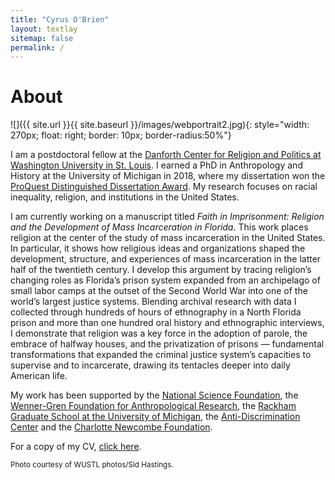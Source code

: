 ```yaml
---
title: "Cyrus O'Brien"
layout: textlay
sitemap: false
permalink: /
---
```



# About
![]({{ site.url }}{{ site.baseurl }}/images/webportrait2.jpg){: style="width: 270px; float: right; border: 10px; border-radius:50%"}

I am a postdoctoral fellow at the [Danforth Center for Religion and Politics at Washington University in St. Louis](http://rap.wustl.edu/bio/cyrus-obrien/). I earned a PhD in Anthropology and History at the University of Michigan in 2018, where my dissertation won the [ProQuest Distinguished Dissertation Award](https://rackham.umich.edu/faculty-and-staff/awards/distinguished-dissertation-awards/). My research focuses on racial inequality, religion, and institutions in the United States.

I am currently working on a manuscript titled _Faith in Imprisonment: Religion and the Development of Mass Incarceration in Florida_. This work places religion at the center of the study of mass incarceration in the United States. In particular, it shows how religious ideas and organizations shaped the development, structure, and experiences of mass incarceration in the latter half of the twentieth century. I develop this argument by tracing religion’s changing roles as Florida’s prison system expanded from an archipelago of small labor camps at the outset of the Second World War into one of the world’s largest justice systems. Blending archival research with data I collected through hundreds of hours of ethnography in a North Florida prison and more than one hundred oral history and ethnographic interviews, I demonstrate that religion was a key force in the adoption of parole, the embrace of halfway houses, and the privatization of prisons — fundamental transformations that expanded the criminal justice system’s capacities to supervise and to incarcerate, drawing its tentacles deeper into daily American life.

My work has been supported by the [National Science Foundation](https://www.nsfgrfp.org), the [Wenner-Gren Foundation for Anthropological Research](http://www.wennergren.org/grantees/obrien-cyrus-james), the [Rackham Graduate School at the University of Michigan](https://www.rackham.umich.edu/blog/announcing-2016-2017-rackham-predoctoral-fellowship-winners), the [Anti-Discrimination Center](http://www.antibiaslaw.com/) and the [Charlotte Newcombe Foundation](http://woodrow.org/news/2017-newcombe-fellows-named/).

For a copy of my CV, [click here](https://drive.google.com/file/d/0BztWFCdHIreXbFpfbzJuVjhvWTA/view).

<small>Photo courtesy of WUSTL photos/Sid Hastings.</small>
